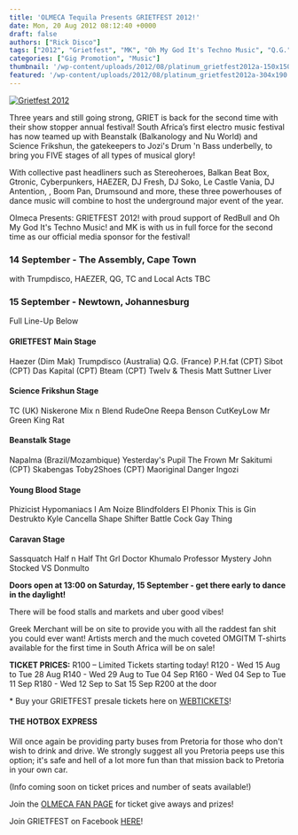 ```yaml
---
title: 'OLMECA Tequila Presents GRIETFEST 2012!'
date: Mon, 20 Aug 2012 08:12:40 +0000
draft: false
authors: ["Rick Disco"]
tags: ["2012", "Grietfest", "MK", "Oh My God It's Techno Music", "Q.G.", "red bull", "Trumpdisco"]
categories: ["Gig Promotion", "Music"]
thumbnail: '/wp-content/uploads/2012/08/platinum_grietfest2012a-150x150.jpg'
featured: '/wp-content/uploads/2012/08/platinum_grietfest2012a-304x190.jpg'
---
```


[![Grietfest 2012](/wp-content/uploads/2012/08/platinum_grietfest2012a.jpeg "Grietfest 2012")](/wp-content/uploads/2012/08/platinum_grietfest2012a.jpeg)

Three years and still going strong, GRIET is back for the second time with their show stopper annual festival! South Africa’s first electro music festival has now teamed up with Beanstalk (Balkanology and Nu World) and Science Frikshun, the gatekeepers to Jozi's Drum 'n Bass underbelly, to bring you FIVE stages of all types of musical glory!

With collective past headliners such as Stereoheroes, Balkan Beat Box, Gtronic, Cyberpunkers, HAEZER, DJ Fresh, DJ Soko, Le Castle Vania, DJ Antention, , Boom Pan, Drumsound and more, these three powerhouses of dance music will combine to host the underground major event of the year.

Olmeca Presents: GRIETFEST 2012! with proud support of RedBull and Oh My God It's Techno Music! and MK is with us in full force for the second time as our official media sponsor for the festival!

### 14 September - The Assembly, Cape Town

with Trumpdisco, HAEZER, QG, TC and Local Acts TBC

### 15 September - Newtown, Johannesburg

Full Line-Up Below

#### GRIETFEST Main Stage

Haezer (Dim Mak) Trumpdisco (Australia) Q.G. (France) P.H.fat (CPT) Sibot (CPT) Das Kapital (CPT) Bteam (CPT) Twelv & Thesis Matt Suttner Liver

#### Science Frikshun Stage

TC (UK) Niskerone Mix n Blend RudeOne Reepa Benson CutKeyLow Mr Green King Rat

#### Beanstalk Stage

Napalma (Brazil/Mozambique) Yesterday's Pupil The Frown Mr Sakitumi (CPT) Skabengas Toby2Shoes (CPT) Maoriginal Danger Ingozi

#### Young Blood Stage

Phizicist Hypomaniacs I Am Noize Blindfolders El Phonix This is Gin Destrukto Kyle Cancella Shape Shifter Battle Cock Gay Thing

#### Caravan Stage

Sassquatch Half n Half Tht Grl Doctor Khumalo Professor Mystery John Stocked VS Donmulto

**Doors open at 13:00 on Saturday, 15 September - get there early to dance in the daylight!**

There will be food stalls and markets and uber good vibes!

Greek Merchant will be on site to provide you with all the raddest fan shit you could ever want! Artists merch and the much coveted OMGITM T-shirts available for the first time in South Africa will be on sale!

**TICKET PRICES:** R100 – Limited Tickets starting today! R120 - Wed 15 Aug to Tue 28 Aug R140 - Wed 29 Aug to Tue 04 Sep R160 - Wed 04 Sep to Tue 11 Sep R180 - Wed 12 Sep to Sat 15 Sep R200 at the door

\* Buy your GRIETFEST presale tickets here on [WEBTICKETS](http://www.webtickets.co.za/event.aspx?itemid=380007278 "Grietfest 2012 on WebTickets")!

#### THE HOTBOX EXPRESS

Will once again be providing party buses from Pretoria for those who don't wish to drink and drive. We strongly suggest all you Pretoria peeps use this option; it's safe and hell of a lot more fun than that mission back to Pretoria in your own car.

(Info coming soon on ticket prices and number of seats available!)

Join the [OLMECA FAN PAGE](http://www.facebook.com/OlmecaTequilaSA "OlmecaTequilaSA") for ticket give aways and prizes!

Join GRIETFEST on Facebook [HERE](https://www.facebook.com/events/277175719063651/277181115729778/?notif_t=plan_mall_activity "Grietfest 2012")!

